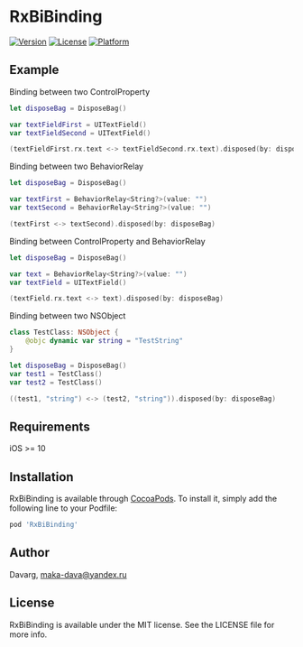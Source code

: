 # RxBiBinding

[![Version](https://img.shields.io/cocoapods/v/RxBiBinding.svg?style=flat)](https://cocoapods.org/pods/RxBiBinding)
[![License](https://img.shields.io/cocoapods/l/RxBiBinding.svg?style=flat)](https://cocoapods.org/pods/RxBiBinding)
[![Platform](https://img.shields.io/cocoapods/p/RxBiBinding.svg?style=flat)](https://cocoapods.org/pods/RxBiBinding)

## Example

Binding between two ControlProperty
```swift
let disposeBag = DisposeBag()

var textFieldFirst = UITextField()
var textFieldSecond = UITextField()

(textFieldFirst.rx.text <-> textFieldSecond.rx.text).disposed(by: disposeBag)
```

Binding between two BehaviorRelay
```swift
let disposeBag = DisposeBag()

var textFirst = BehaviorRelay<String?>(value: "")
var textSecond = BehaviorRelay<String?>(value: "")

(textFirst <-> textSecond).disposed(by: disposeBag)
```

Binding between ControlProperty and BehaviorRelay
```swift
let disposeBag = DisposeBag()

var text = BehaviorRelay<String?>(value: "")
var textField = UITextField()

(textField.rx.text <-> text).disposed(by: disposeBag)
```

Binding between two NSObject
```swift
class TestClass: NSObject {
    @objc dynamic var string = "TestString"
}

let disposeBag = DisposeBag()
var test1 = TestClass()
var test2 = TestClass()

((test1, "string") <-> (test2, "string")).disposed(by: disposeBag)
```

## Requirements

iOS >= 10

## Installation

RxBiBinding is available through [CocoaPods](https://cocoapods.org). To install
it, simply add the following line to your Podfile:

```ruby
pod 'RxBiBinding'
```

## Author

Davarg, maka-dava@yandex.ru

## License

RxBiBinding is available under the MIT license. See the LICENSE file for more info.
